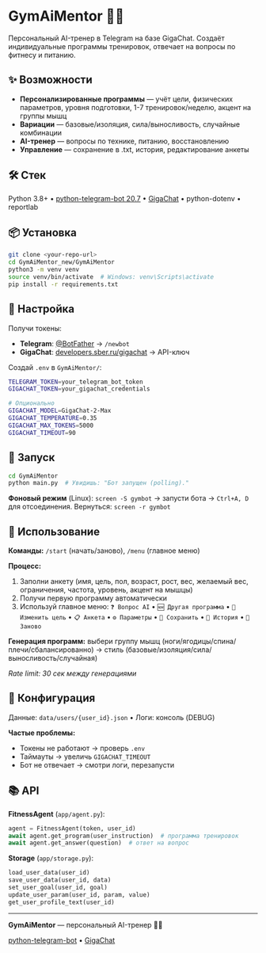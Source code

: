 # GymAiMentor 💪🏼

Персональный AI-тренер в Telegram на базе GigaChat. Создаёт индивидуальные программы тренировок, отвечает на вопросы по фитнесу и питанию.

## ✨ Возможности

- **Персонализированные программы** — учёт цели, физических параметров, уровня подготовки, 1-7 тренировок/неделю, акцент на группы мышц
- **Вариации** — базовые/изоляция, сила/выносливость, случайные комбинации
- **AI-тренер** — вопросы по технике, питанию, восстановлению
- **Управление** — сохранение в .txt, история, редактирование анкеты

## 🛠 Стек

Python 3.8+ • [python-telegram-bot 20.7](https://github.com/python-telegram-bot/python-telegram-bot) • [GigaChat](https://github.com/ai-forever/gigachat) • python-dotenv • reportlab

## 📦 Установка

```bash
git clone <your-repo-url>
cd GymAiMentor_new/GymAiMentor
python3 -m venv venv
source venv/bin/activate  # Windows: venv\Scripts\activate
pip install -r requirements.txt
```

## 🔑 Настройка

Получи токены:
- **Telegram**: [@BotFather](https://t.me/BotFather) → `/newbot`
- **GigaChat**: [developers.sber.ru/gigachat](https://developers.sber.ru/gigachat) → API-ключ

Создай `.env` в `GymAiMentor/`:

```bash
TELEGRAM_TOKEN=your_telegram_bot_token
GIGACHAT_TOKEN=your_gigachat_credentials

# Опционально
GIGACHAT_MODEL=GigaChat-2-Max
GIGACHAT_TEMPERATURE=0.35
GIGACHAT_MAX_TOKENS=5000
GIGACHAT_TIMEOUT=90
```

## 🚀 Запуск

```bash
cd GymAiMentor
python main.py  # Увидишь: "Бот запущен (polling)."
```

**Фоновый режим** (Linux): `screen -S gymbot` → запусти бота → `Ctrl+A, D` для отсоединения. Вернуться: `screen -r gymbot`

## 📖 Использование

**Команды:** `/start` (начать/заново), `/menu` (главное меню)

**Процесс:**
1. Заполни анкету (имя, цель, пол, возраст, рост, вес, желаемый вес, ограничения, частота, уровень, акцент на мышцы)
2. Получи первую программу автоматически
3. Используй главное меню: `❓ Вопрос AI` • `🆕 Другая программа` • `🎯 Изменить цель` • `📋 Анкета` • `⚙️ Параметры` • `💾 Сохранить` • `📑 История` • `🔁 Заново`

**Генерация программ:** выбери группу мышц (ноги/ягодицы/спина/плечи/сбалансированно) → стиль (базовые/изоляция/сила/выносливость/случайная)

*Rate limit: 30 сек между генерациями*

## 🔧 Конфигурация

Данные: `data/users/{user_id}.json` • Логи: консоль (DEBUG)

**Частые проблемы:**
- Токены не работают → проверь `.env`
- Таймауты → увеличь `GIGACHAT_TIMEOUT`
- Бот не отвечает → смотри логи, перезапусти

## 📚 API

**FitnessAgent** (`app/agent.py`):
```python
agent = FitnessAgent(token, user_id)
await agent.get_program(user_instruction)  # программа тренировок
await agent.get_answer(question)  # ответ на вопрос
```

**Storage** (`app/storage.py`):
```python
load_user_data(user_id)
save_user_data(user_id, data)
set_user_goal(user_id, goal)
update_user_param(user_id, param, value)
get_user_profile_text(user_id)
```

---

**GymAiMentor** — персональный AI-тренер 💪🏼

[python-telegram-bot](https://github.com/python-telegram-bot/python-telegram-bot) • [GigaChat](https://developers.sber.ru/gigachat)